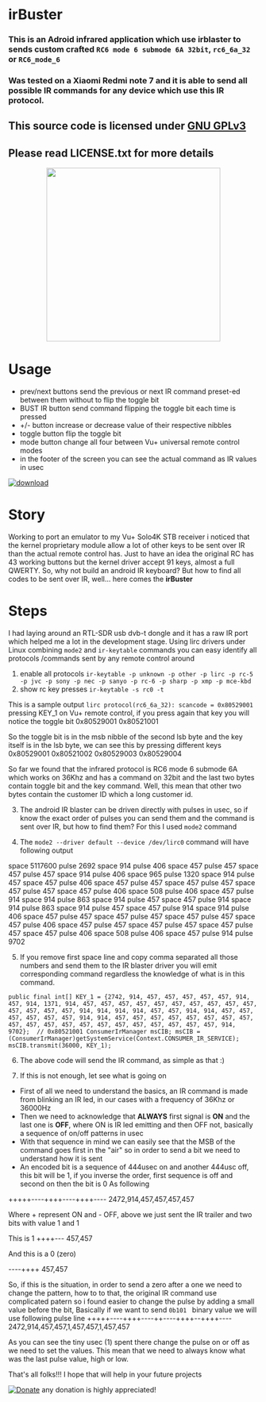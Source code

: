
# irBuster

### This is an Adroid infrared application which use irblaster to sends custom crafted `RC6 mode 6 submode 6A 32bit`, `rc6_6a_32` or `RC6_mode_6`
### Was tested on a Xiaomi Redmi note 7 and it is able to send all possible IR commands for any device which use this IR protocol.


## This source code is licensed under [GNU GPLv3](https://www.gnu.org/licenses/gpl-3.0.html#preamble)
## Please read LICENSE.txt for more details

<p align="center">
  <img src="https://ms.serdit.ro/irBuster/irBuster.jpg" width="350"/>
</p>

# Usage
- prev/next buttons send the previous or next IR command preset-ed between them without to flip the toggle bit
- BUST IR button send command flipping the toggle bit each time is pressed
- +/- button increase or decrease value of their respective nibbles
- toggle button flip the toggle bit
- mode button change all four between Vu+ universal remote control modes
- in the footer of the screen you can see the actual command as IR values in usec

[![download](https://img.shields.io/github/v/release/serdeliuk/macAura?style=plastic)](https://github.com/serdeliuk/irBuster/releases/download/1/irBuster.apk.zip)

# Story
Working to port an emulator to my Vu+ Solo4K STB receiver i noticed that the kernel proprietary module allow a lot of other keys to be sent over IR than the actual remote control has.
Just to have an idea the original RC has 43 working buttons but the kernel driver accept 91 keys, almost a full QWERTY.
So, why not build an android IR keyboard? But how to find all codes to be sent over IR, well... here comes the **irBuster**

# Steps
I had laying around an RTL-SDR usb dvb-t dongle and it has a raw IR port which helped me a lot in the development stage.
Using lirc drivers under Linux combining `mode2` and `ir-keytable` commands you can easy identify all protocols /commands sent by any remote control around

1. enable all protocols
`ir-keytable -p unknown -p other -p lirc -p rc-5 -p jvc -p sony -p nec -p sanyo -p rc-6 -p sharp -p xmp -p mce-kbd`
2. show rc key presses
`ir-keytable -s rc0 -t`

This is a sample output `lirc protocol(rc6_6a_32): scancode = 0x80529001` pressing KEY_1 on Vu+ remote control, if you press again that key you will notice the toggle bit
0x80529001
0x80521001

So the toggle bit is in the msb nibble of the second lsb byte and the key itself is in the lsb byte, we can see this by pressing different keys
0x80529001
0x80521002
0x80529003
0x80529004

So far we found that the infrared protocol is RC6 mode 6 submode 6A which works on 36Khz and has a command on 32bit and the last two bytes contain toggle bit and the key command.
Well, this mean that other two bytes contain the customer ID which a long customer id.

3. The android IR blaster can be driven directly with pulses in usec, so if know the exact order of pulses you can send them and the command is sent over IR, but how to find them?
For this I used `mode2` command

4. The `mode2 --driver default --device /dev/lirc0` command will have following output

space 5117600
pulse 2692
space 914
pulse 406
space 457
pulse 457
space 457
pulse 457
space 914
pulse 406
space 965
pulse 1320
space 914
pulse 457
space 457
pulse 406
space 457
pulse 457
space 457
pulse 457
space 457
pulse 457
space 457
pulse 406
space 508
pulse 406
space 457
pulse 914
space 914
pulse 863
space 914
pulse 457
space 457
pulse 914
space 914
pulse 863
space 914
pulse 457
space 457
pulse 914
space 914
pulse 406
space 457
pulse 457
space 457
pulse 457
space 457
pulse 457
space 457
pulse 406
space 457
pulse 457
space 457
pulse 457
space 457
pulse 457
space 457
pulse 406
space 508
pulse 406
space 457
pulse 914
pulse 9702

5. If you remove first space line and copy comma separated all those numbers and send them to the IR blaster driver you will emit corresponding command regardless the knowledge of what is in this command.

`
public final int[] KEY_1 = {2742, 914, 457, 457, 457, 457, 457, 914, 457, 914, 1371, 914, 457, 457, 457, 457, 457, 457, 457, 457, 457, 457, 457, 457, 457, 457, 914, 914, 914, 914, 457, 457, 914, 914, 457, 457, 457, 457, 457, 457, 914, 914, 457, 457, 457, 457, 457, 457, 457, 457, 457, 457, 457, 457, 457, 457, 457, 457, 457, 457, 457, 457, 914, 9702};  // 0x80521001
ConsumerIrManager msCIB;
msCIB = (ConsumerIrManager)getSystemService(Context.CONSUMER_IR_SERVICE);
msCIB.transmit(36000, KEY_1);
`

6. The above code will send the IR command, as simple as that :)


7. If this is not enough, let see what is going on
 - First of all we need to understand the basics, an IR command is made from blinking an IR led, in our cases with a frequency of 36Khz or 36000Hz
 - Then we need to acknowledge that **ALWAYS** first signal is **ON** and the last one is **OFF**, where ON is IR led emitting and then OFF not, basically a sequence of on/off patterns in usec
 - With that sequence in mind we can easily see that the MSB of the command goes first in the "air" so in order to send a bit we need to understand how it is sent
 - An encoded bit is a sequence of 444usec on and another 444usc off, this bit will be 1, if you inverse the order, first sequence is off and second on then the bit is 0
 As following

+++++----++++----++++----
2472,914,457,457,457,457

Where + represent ON and - OFF, above we just sent the IR trailer and two bits with value 1 and 1

This is 1
++++---
457,457

And this is a 0 (zero)

----++++
457,457

So, if this is the situation, in order to send a zero after a one we need to change the pattern, how to to that, the original IR command use complicated patern so i found easier to change the pulse by adding a small value before the bit,
Basically if we want to send `0b101 ` binary value we will use following pulse line
+++++----++++----++----++++--++++----
2472,914,457,457,1,457,457,1,457,457

As you can see the tiny usec (1) spent there change the pulse on or off as we need to set the values. This mean that we need to always know what was the last pulse value, high or low.

That's all folks!!!
I hope that will help in your future projects


[![Donate](https://img.shields.io/badge/Donate-PayPal-green.svg)](https://paypal.me/serdeliuk) any donation is highly appreciated!
